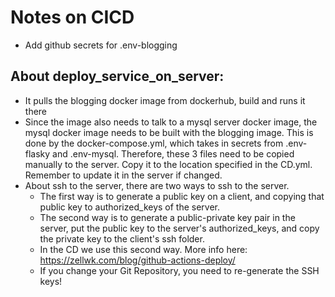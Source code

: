 # Notes on CICD
- Add github secrets for .env-blogging
## About deploy_service_on_server:
- It pulls the blogging docker image from dockerhub, build and runs it there
- Since the image also needs to talk to a mysql server docker image, the mysql docker image needs to be built with the blogging image. This is done by the docker-compose.yml, which takes in secrets from .env-flasky and .env-mysql. Therefore, these 3 files need to be copied manually to the server. Copy it to the location specified in the CD.yml. Remember to update it in the server if changed.
- About ssh to the server, there are two ways to ssh to the server. 
  - The first way is to generate a public key on a client, and copying that public key to authorized_keys of 
    the server.
  - The second way is to generate a public-private key pair in the server, put the public key to the server's authorized_keys, and copy the private key to the client's ssh folder.
  - In the CD we use this second way. More info here: https://zellwk.com/blog/github-actions-deploy/
  - If you change your Git Repository, you need to re-generate the SSH keys!